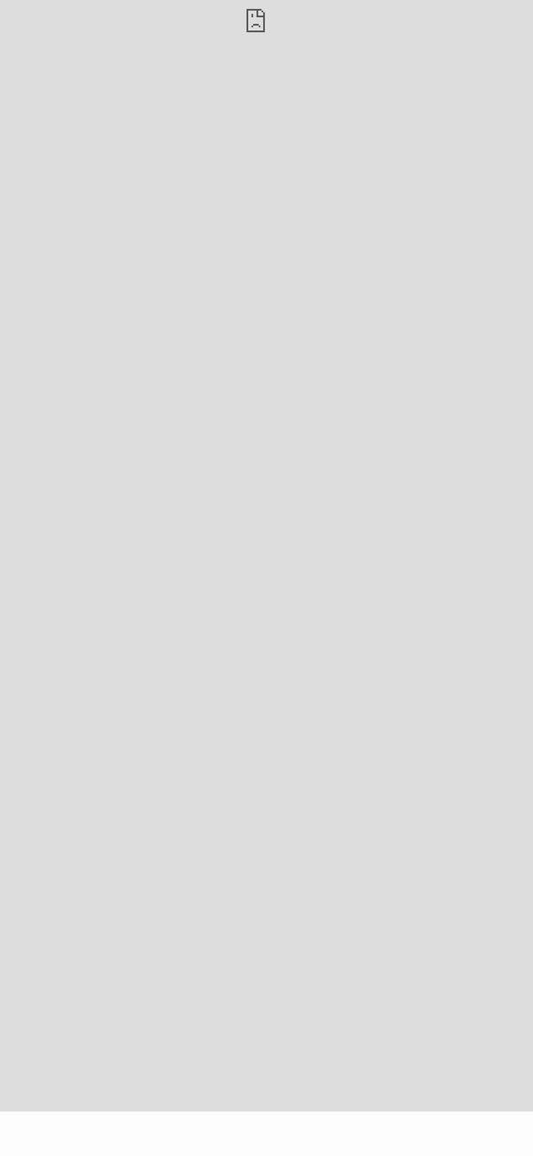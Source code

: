 <!DOCTYPE html>
<html lang="en">
<head>
<meta charset="UTF-8">
<meta name="viewport" content="width=device-width, initial-scale=1.0">
<title>NCOR Wiki</title>
<style>
  iframe {
    position: absolute;
    top: 0;
    left: 0;
    width: 100%;
    height: calc(100vh - 80px);
    border: none;
  }
</style>
</head>
<body>
<h1>NCOR Wiki</h1>
<iframe src="https://ncorwiki.buffalo.edu/index.php/Main_Page"></iframe>
</body>
</html>
